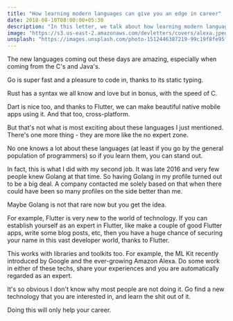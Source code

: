 ```yaml
---
title: "How learning modern languages can give you an edge in career"
date: 2018-08-10T08:00:00+05:30
description: "In this letter, we talk about how learning modern languages like Go, Rust can help boost your career"
image: "https://s3.us-east-2.amazonaws.com/devletters/covers/alexa.jpeg"
unsplash: "https://images.unsplash.com/photo-1512446387219-99c19f8fe95f?ixlib=rb-0.3.5&ixid=eyJhcHBfaWQiOjEyMDd9&s=68d56705b92c9ff7b1c26ea7f62b3442&auto=format&fit=crop&w=1489&q=80"
---
```


The new languages coming out these days are amazing, especially when coming from the C's and Java's.

Go is super fast and a pleasure to code in, thanks to its static typing.

Rust has a syntax we all know and love but in bonus, with the speed of C.

Dart is nice too, and thanks to Flutter, we can make beautiful native mobile apps using it. And that too, cross-platform.

But that's not what is most exciting about these languages I just mentioned. There's one more thing - they are more like the no expert zone.

No one knows a lot about these languages (at least if you go by the general population of programmers) so if you learn them, you can stand out.

In fact, this is what I did with my second job. It was late 2016 and very few people knew Golang at that time. So having Golang in my profile turned out to be a big deal. A company contacted me solely based on that when there could have been so many profiles on the side better than me.

Maybe Golang is not that rare now but you get the idea.

For example, Flutter is very new to the world of technology. If you can establish yourself as an expert in Flutter, like make a couple of good 
Flutter apps, write some blog posts, etc, then you have a huge chance of securing your name in this vast developer world, thanks to Flutter.

This works with libraries and toolkits too. For example, the ML Kit recently introduced by Google and the ever-growing Amazon Alexa. 
Do some work in either of these techs, share your experiences and you are automatically regarded as an expert.

It's so obvious I don't know why most people are not doing it. Go find a new technology that you are interested in, and learn the shit out of it. 

Doing this will only help your career.
